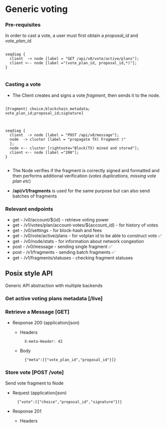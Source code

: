 # Generic voting

### Pre-requisites

In order to cast a vote, a user must first obtain a *proposal_id* and *vote_plan_id*. 


```kroki-seqdiag

seqdiag {
  client  -> node [label = "GET /api/v0/vote/active/plans"];
  client <-- node [label ="(vote_plan_id, proposal_id,*)"];
}
    
```

### Casting a vote

- The Client creates and signs a vote *fragment*, then sends it to the node.

```kroki-nomnoml

[Fragment| choice;blockchain_metadata; vote_plan_id;proposal_id;signature]
    
```

```kroki-seqdiag

seqdiag {
  client  -> node [label = "POST /api/v0/message"];
  node  -> cluster [label = "propagate TX( Fragment )"
  ];
  node <-- cluster [rightnote="Block(TX) mined and stored"];
  client <-- node [label ="200"];
}
    
```

- The Node verifies if the fragment is correctly signed and formatted and then performs additional verification (*votes duplications, missing vote plan etc*)

- **/api/v1/fragments** is used for the same purpose but can also send batches of fragments


### Relevant endpoints

- get  - /v0/account/${id} - retrieve voting power
- get  - /v1/votes/plan/account-votes/${account_id} - for history of votes
- get  -  /v0/settings - for block-hash and fees
- get  -  /v0/vote/active/plans - for votplan id to be able to construct vote ✅ 	
- get  -  /v0/node/stats - for information about network congestion
- post  - /v0/message - sending single fragment ✅ 	
- post  - /v1/fragments -  sending batch fragments ✅ 	
- get   - /v1/fragments/statuses - checking fragment statuses


## Posix style API
Generic API abstraction with multiple backends

### Get active voting plans metadata [/live]

### Retrieve a Message [GET]

+ Response 200 (application/json)

    + Headers

            X-meta-Header: 42

    + Body

            {"meta":[{"vote_plan_id","proposal_id"}]}


### Store vote [POST /vote]

Send vote fragment to Node

+ Request (application/json)

        {"vote":[{"choice","proposal_id","signature"}]}

+ Response 201

    + Headers

            


